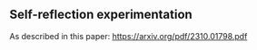 ## Self-reflection experimentation

As described in this paper: https://arxiv.org/pdf/2310.01798.pdf
